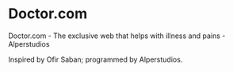 # Doctor.com
Doctor.com - The exclusive web that helps with illness and pains - Alperstudios

Inspired by Ofir Saban; programmed by Alperstudios.

